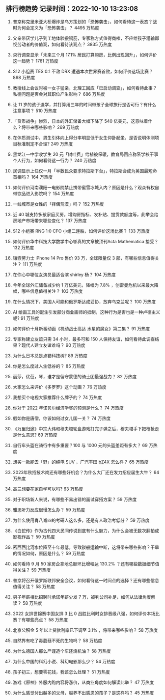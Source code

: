 
## 排行榜趋势 记录时间：2022-10-10 13:23:08
  
  1. 普京称克里米亚大桥爆炸是乌方策划的「恐怖袭击」，如何看待这一表态？战时为何会定义为「恐怖袭击」？ 4495 万热度
    
  2. 父亲带厌学儿子到工地体验搬钢筋，专家称方式值得商榷，不应给孩子灌输鄙视劳动者的价值观，如何看待该观点？ 3835 万热度
    
  3. 央行调查显示「未来三个月 17.1% 居民打算购房，比例出现回升」，如何评价这一趋势？ 1781 万热度
    
  4. S12 小组赛 TES 0:1 不敌 DRX 遭遇本次世界赛首败，如何评价这场比赛？ 868 万热度
    
  5. 教授线上会议时被一女子猛亲，北理工回应「已启动调查」，如何看待此事？私德问题是否会对其职位产生影响？ 686 万热度
    
  6. 让 11 岁的孩子退学，并打算用三年的时间带孩子全球旅行是否可行？有什么注意事项？ 510 万热度
    
  7. 「货币战争」惨烈，日本的外汇储备大幅下降了 540 亿美元，这意味着什么？将带来哪些影响？ 269 万热度
    
  8. 在体质测试中，男生引体向上得分率明显低于女生仰卧起坐，是否说明体测项目标准制定不合理? 249 万热度
    
  9. 黑龙江一中学收学生 20 元「树叶费」给植被保暖，教育局回应称系学校干事个人行为，如何看待这一行为？ 240 万热度
    
  10. 民调显示上任仅一月「半数民众要求特拉斯下台」，特拉斯会成为英国最短命首相吗？ 164 万热度
    
  11. 如何评价河南濮阳一电影院禁止携带蜜雪冰城入内？原因是什么？观众有权自带饮品进入影院吗？ 154 万热度
    
  12. 一线城市是女性的「择偶荒漠」吗？ 152 万热度
    
  13. 近 40 城支持多孩家庭买房，增购房指标、发补贴、提贷款额度等，此举会给房地产市场带来哪些变化？ 137 万热度
    
  14. S12 小组赛 RNG 1:0 CFO 小组二连胜，如何评价这场比赛？ 133 万热度
    
  15. 如何评价华中科技大学数学中心郇真的文章被顶刊Acta Mathematica 接受？ 132 万热度
    
  16. 镶嵌劳力士 iPhone 14 Pro 售价 93 万，全球限量仅 3 部，有哪些信息值得关注？ 111 万热度
    
  17. 在你心中哪位女演员最适合演 shirley 杨？ 104 万热度
    
  18. 今年全球外汇储备减少约 1 万亿美元，降幅为 7.8% ，创雷曼危机以来最大降幅，哪些信息值得关注？ 103 万热度
    
  19. 在什么情况下，美国人可能和俄罗斯达成妥协，放弃乌克兰呢？ 100 万热度
    
  20. AI 绘画工具的诞生引发部分商业画师的抵制，这种行为是否也是一种卢德主义呢? 91 万热度
    
  21. 如何评价十月新番动画《机动战士高达 水星的魔女》第二集？ 91 万热度
    
  22. 专家称建立友谊只需 34 小时，最多可和 150 人保持友谊，如何看待此调查结果？现代人建立友谊难吗？ 90 万热度
    
  23. 为什么日本总是点错科技树? 89 万热度
    
  24. 你是怎么度过人生低谷的？ 85 万热度
    
  25. 丽莎，优莅，琴，谁才是留守蒙德的骑士团最强战力？ 82 万热度
    
  26. 大家怎么来评价《多罗罗》这个动画？ 76 万热度
    
  27. 我想买个电视大家推荐什么牌子的？ 74 万热度
    
  28. 你对于 2022 年诺贝尔经济学奖的预测是什么？ 74 万热度
    
  29. 假如你是唐僧，你该如何过女儿国一关？ 74 万热度
    
  30. 《万里归途》中宗大伟和穆夫塔轮盘游戏打完子弹之后，穆夫塔手下把枪抢走是什么意思? 69 万热度
    
  31. 自行车头盔在骑行中有多重要？100 与 1000 元的头盔差距有多大？ 69 万热度
    
  32. 想买一款能去「野」的纯电 SUV ，广汽丰田 bZ4X 怎么样？ 65 万热度
    
  33. 2023年秋招技术岗还有哪些好机会？为什么大厂还在发力招应届生大牛？ 64 万热度
    
  34. 高三想要在家自学可以吗? 63 万热度
    
  35. 对于职场新人来说，有哪些不易出错的面试穿搭方案？ 59 万热度
    
  36. 雅思听力反应很慢怎么办？ 59 万热度
    
  37. 为什么使用肖八肖四的考研人这么多，还是有人政治考低分？ 59 万热度
    
  38. 《白蛇传》作为古代四大民间传说到底有什么魅力，为什么会被无数次翻拍成影视作品？ 59 万热度
    
  39. 密西西比河水位降至十年最低，导致驳船运输中断，这将带来哪些影响？干旱的情况如何，原因是什么？ 59 万热度
    
  40. 如何看待 9 月 50 家房企拿地总额环比增幅达 130.2% ？还有哪些数据细节值得关注？ 59 万热度
    
  41. 普京将召开俄罗斯联邦安全会议，如何看待这一时间点的选择？还有哪些信息值得关注？ 58 万热度
    
  42. 男子年薪相比招聘时承诺年薪少发 7 万，被判公司补足，如何从法律角度解读？ 58 万热度
    
  43. 2022 女排世锦赛中国女排 3 比 0 战胜比利时女排晋级八强，如何评价本场比赛？有哪些亮点？ 58 万热度
    
  44. 北京公积金 5 年以上贷款利率已下调至 3.1% ，将带来哪些影响？ 58 万热度
    
  45. 自然界有吃了毒蘑菇不死的生物吗？ 58 万热度
    
  46. 为什么德国人那么严谨造个车还烧机油？ 58 万热度
    
  47. 为什么中国的科幻小说、科幻电影那么少？ 54 万热度
    
  48. 孩子初三，想要零花钱，我该怎么处理？ 51 万热度
    
  49. 游戏《原神》外服内购内容将涨价，从商业角度如何解读此举？ 47 万热度
    
  50. 为什么感觉付出越多的父母，越养不出感恩的孩子？是这样吗？ 45 万热度
    